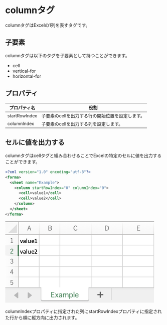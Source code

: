 # columnタグ

columnタグはExcelの1列を表すタグです。

## 子要素

columnタグは以下のタグを子要素として持つことができます。

- cell
- vertical-for
- horizontal-for

## プロパティ

| プロパティ名 | 役割 |
| --- | --- |
| startRowIndex | 子要素のcellを出力する行の開始位置を設定します。 |
| columnIndex | 子要素のcellを出力する列を設定します。 |

## セルに値を出力する

columnタグはcellタグと組み合わせることでExcelの特定のセルに値を出力することができます。

```xml
<?xml version="1.0" encoding="utf-8"?>
<forma>
  <sheet name="Example">
    <column startRowIndex="0" columnIndex="0">
      <cell>value1</cell>
      <cell>value2</cell>
    </column>
  </sheet>
</forma>
```

![Excel](image/writer-column-1.svg)

columnIndexプロパティに指定された列にstartRowIndexプロパティに指定された行から順に縦方向に出力されます。
